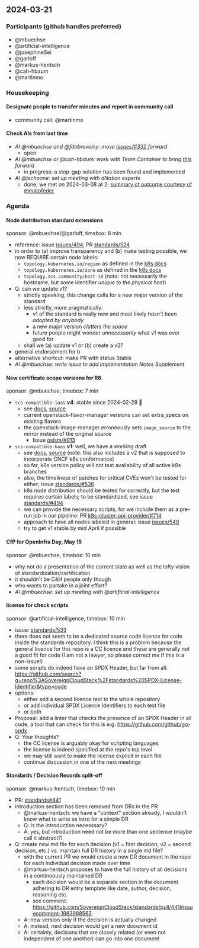 ## 2024-03-21

### Participants (github handles preferred)

- @mbuechse
- @artificial-intelligence
- @josephineSei
- @garloff
- @markus-hentsch
- @cah-hbaum
- @martinmo

### Housekeeping

#### Designate people to transfer minutes and report in community call

- community call: @martinmo

#### Check AIs from last time

- _AI @mbuechse and @fdobrovolny: move [issues/#332](https://github.com/SovereignCloudStack/issues/issues/332) forward_
    - open
- _AI @mbuechse or @cah-hbaum: work with Team Container to bring [this](https://github.com/SovereignCloudStack/issues/issues/540) forward_
    - in progress: a stop-gap solution has been found and implemented
- _AI @jschoone: set up meeting with dNation experts_
    - done, we met on 2024-03-08 at 2; [summary of outcome courtesy of @matofeder](https://github.com/SovereignCloudStack/issues/issues/540#issuecomment-1987811042)

### Agenda

#### Node distribution standard extensions

sponsor: @mbuechse/@garloff, timebox: 8 min

- reference: issue [issues/494](https://github.com/SovereignCloudStack/standards/issues/494), PR [standards/524](https://github.com/SovereignCloudStack/standards/pull/524)
- in order to (a) improve transparency and (b) make testing possible, we now REQUIRE certain node labels:
    - `topology.kubernetes.io/region` as defined in the [k8s docs](https://kubernetes.io/docs/reference/labels-annotations-taints/#topologykubernetesiozone)
    - `topology.kubernetes.io/zone` as defined in the [k8s docs](https://kubernetes.io/docs/reference/labels-annotations-taints/#topologykubernetesioregion)
    - `topology.scs.community/host-id` (note: not necessarily the hostname, but some identifier _unique to the physical host_)
- Q: can we update v1?
    - strictly speaking, this change calls for a new major version of the standard
    - less strictly, more pragmatically:
        - v1 of the standard is really new and most likely _hasn't been adopted by anybody_
        - a new major version _clutters the space_
        - future people might wonder _unnecessarily_ what v1 was ever good for
    - shall we (a) update v1 or (b) create a v2?
- general endorsement for b
- alternative shortcut: make PR with status Stable
- _AI @mbuechse: write issue to add Implementation Notes Supplement_

#### New certificate scope versions for R6

sponsor: @mbuechse, timebox: 7 min

- `scs-compatible-iaas` **v4**: stable since 2024-02-28 🎉
    - see [docs](https://docs.scs.community/standards/scs-compatible-iaas), [source](https://github.com/SovereignCloudStack/standards/blob/main/Tests/scs-compatible-iaas.yaml)
    - current openstack-flavor-manager versions can set extra_specs on existing flavors
    - the openstack-image-manager erroneously sets `image_source` to the mirror instead of the original source
        - Issue [osism/#913](https://github.com/osism/issues/issues/913)
- `scs-compatible-kaas` **v1**: well, we have a working draft
    - see [docs](https://docs.scs.community/standards/scs-compatible-kaas), [source](https://github.com/SovereignCloudStack/standards/blob/main/Tests/scs-compatible-kaas.yaml) (note: this also includes a v2 that is supposed to incorporate CNCF k8s conformance)
    - so far, k8s version policy will not test availability of all active k8s branches
    - also, the timeliness of patches for critical CVEs won't be tested for either; issue [standards/#536](https://github.com/SovereignCloudStack/standards/issues/526)
    - k8s node distribution should be tested for correctly, but the test requires certain labels; to be standardized, see issue [standards/#494](https://github.com/SovereignCloudStack/standards/issues/494)
    - we can provide the necessary scripts, for we include them as a pre-run job in our pipeline: PR [k8s-cluster-api-provider/#714](https://github.com/SovereignCloudStack/k8s-cluster-api-provider/pull/714) 
    - approach to have all nodes labeled in general: issue [issues/540](https://github.com/SovereignCloudStack/issues/issues/540)
    - try to get v1 stable by mid April if possible

#### CfP for OpenInfra Day, May 15

sponsor: @mbuechse, timebox: 10 min

- why not do a presentation of the current state as well as the lofty vision of standardization/certification
- it shouldn't be C&H people only though
- who wants to partake in a joint effort?
- _AI @mbuechse: set up meeting with @artificial-intelligence_

#### license for check scripts

sponsor: @artificial-intelligence, timebox: 10 min

- issue: [standards/533](https://github.com/SovereignCloudStack/standards/issues/533)
- there does not seem to be a dedicated source code licence for code inside the standards repository. I think this is a problem because the general licence for this repo is a CC licence and these are generally not a good fit for code (I am not a lawyer, so please correct me if this is a non-issue!)
- some scripts do indeed have an SPDX Header, but far from all: <https://github.com/search?q=repo%3ASovereignCloudStack%2Fstandards%20SPDX-License-Identifier&type=code>
- options:
    - either add a second licence text to the whole repository
    - or add individual SPDX Licence Identifiers to each test file
    - or both
- Proposal: add a linter that checks the presence of an SPDX Header in all code, a tool that can check for this is e.g. <https://github.com/github/go-spdx>
- Q: Your thoughts?
    - the CC license is arguably okay for scripting languages
    - the license is indeed specified at the repo's top level
    - we may still want to make the license explicit in each file
    - continue discussion in one of the next meetings

#### Standards / Decision Records split-off

sponsor: @markus-hentsch, timebox: 10 min

- PR: [standards#441](https://github.com/SovereignCloudStack/standards/pull/441)
- introduction section has been removed from DRs in the PR
    - @markus-hentsch: we have a "context" section already, I wouldn't know what to write as intro for a simple DR
    - Q: is the introduction necesssary?
    - A: yes, but introduction need not be more than one sentence (maybe call it abstract?)
- Q: create new md file for each decision (v1 = first decision, v2 = second decision, etc.) vs. maintain full DR history in a single md file?
    - with the current PR we would create a new DR document in the repo for each individual decision made over time
    - @markus-hentsch proposes to have the full history of all decisions in a continuously maintained DR
        - each decision would be a separate section in the document adhering to DR entry template like date, author, decision, reasoning etc.
        - see comment: <https://github.com/SovereignCloudStack/standards/pull/441#issuecomment-1983988563>
    - A: new version only if the decision is actually changed
    - A: instead, next decision would get a new document id
    - A: certainly, decisions that are closely related (or even not independent of one another) can go into one document
